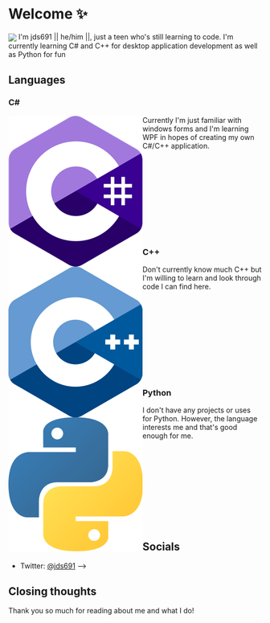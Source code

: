# Welcome ✨
<img align="center" src="https://avatars2.githubusercontent.com/u/52429194?s=460&u=97d0e40346c11e7efb6b05b26a1a9efc990c7a77&v=4" />
I'm jds691 || he/him ||, just a teen who's still learning to code. I'm currently learning C# and C++ for desktop application development as well as Python for fun

## Languages

### C#
<img align="left" src="https://github.com/jds691/jds691/blob/master/csharp.png" />
Currently I'm just familiar with windows forms and I'm learning WPF in hopes of creating my own C#/C++ application.
<br/>
<br/>
<br/>
<br/>
<br/>
<br/>
<br/>
<br/>
<br/>
<br/>
<br/>

### C++
<img align="left" src="https://github.com/jds691/jds691/blob/master/C%2B%2B%20(Custom).png" />
Don't currently know much C++ but I'm willing to learn and look through code I can find here.
<br/>
<br/>
<br/>
<br/>
<br/>
<br/>
<br/>
<br/>
<br/>
<br/>
<br/>

### Python
<img align="left" src="https://github.com/jds691/jds691/blob/master/Python%20(Custom).png" />
I don't have any projects or uses for Python. However, the language interests me and that's good enough for me.
<br/>
<br/>
<br/>
<br/>
<br/>
<br/>
<br/>
<br/>
<br/>
<br/>
<br/>


<!--
## Current projects

- [Atlas](https://github.com/jds691/Atlas/)
<!--
- DiscordRP for M1 running apps
- Discord bot with a friend :)
-->


## Socials

- Twitter: [@jds691](https://twitter.com/jds691/)
-->

## Closing thoughts

Thank you so much for reading about me and what I do!

<!--
**jds691/jds691** is a ✨ _special_ ✨ repository because its `README.md` (this file) appears on your GitHub profile.

Here are some ideas to get you started:

- 🔭 I’m currently working on ...
- 🌱 I’m currently learning ...
- 👯 I’m looking to collaborate on ...
- 🤔 I’m looking for help with ...
- 💬 Ask me about ...
- 📫 How to reach me: ...
- 😄 Pronouns: ...
- ⚡ Fun fact: ...
-->
